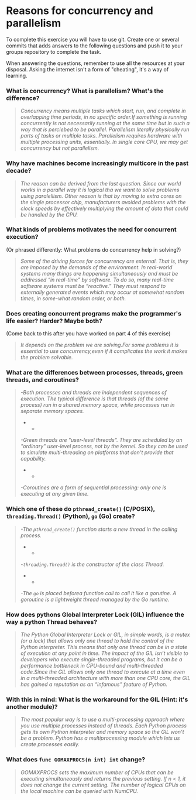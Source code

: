 # Reasons for concurrency and parallelism


To complete this exercise you will have to use git. Create one or several commits that adds answers to the following questions and push it to your groups repository to complete the task.

When answering the questions, remember to use all the resources at your disposal. Asking the internet isn't a form of "cheating", it's a way of learning.

 ### What is concurrency? What is parallelism? What's the difference?
 > *Concurrency means multiple tasks which start, run, and complete in overlapping time periods, in no specific order.If something is running concurrently is not necessarily running at the same time but in such a way that is perciebed to be parallel. Parallelism literally physically run parts of tasks or multiple tasks. Parallelism requires hardware with multiple processing units, essentially. In single core CPU, we may get concurrency but not parallelism.*
 
 ### Why have machines become increasingly multicore in the past decade?
 > *The reason can be derived from the last question. Since our world works in a parallel way it is logical tha we want to solve problems using paralellism. Other reason is that by moving to extra cores on the single processor chip, manufacturers avoided problems with the clock speeds by effectively multiplying the amount of data that could be handled by the CPU.*

 ### What kinds of problems motivates the need for concurrent execution?
 (Or phrased differently: What problems do concurrency help in solving?)
 > *Some of the driving forces for concurrency are external. That is, they are imposed by the demands of the environment. In real-world systems many things are happening simultaneously and must be addressed “in real-time” by software. To do so, many real-time software systems must be “reactive.” They must respond to externally generated events which may occur at somewhat random times, in some-what random order, or both.*
 
 ### Does creating concurrent programs make the programmer's life easier? Harder? Maybe both?
 (Come back to this after you have worked on part 4 of this exercise)
 > *It depends on the problem we are solving.For some problems it is essential to use concurrency,even if it complicates the work it makes the problem solvable.*
 
 ### What are the differences between processes, threads, green threads, and coroutines?
 > *-Both processes and threads are independent sequences of execution. The typical difference is that threads (of the same process) run in a shared memory space, while processes run in separate memory spaces.*
 > * *
 > *-Green threads are "user-level threads". They are scheduled by an "ordinary" user-level process, not by the kernel. So they can be used to simulate multi-threading on platforms that don't provide that capability.*
 > * *
 > *-Coroutines are a form of sequential processing: only one is executing at any given time.*
 
 ### Which one of these do `pthread_create()` (C/POSIX), `threading.Thread()` (Python), `go` (Go) create?
 > *-The `pthread_create()` function starts a new thread in the calling process.*
 > * *
 > *-`threading.Thread()` is the constructor of the class Thread.*
 > * *
 > *-The `go` is placed beforea function call to call it like a gorutine. A goroutine is a lightweight thread managed by the Go runtime.*
 
 ### How does pythons Global Interpreter Lock (GIL) influence the way a python Thread behaves?
 > *The Python Global Interpreter Lock or GIL, in simple words, is a mutex (or a lock) that allows only one thread to hold the control of the Python interpreter.
 This means that only one thread can be in a state of execution at any point in time. The impact of the GIL isn’t visible to developers who execute single-threaded programs, but it can be a performance bottleneck in CPU-bound and multi-threaded code.Since the GIL allows only one thread to execute at a time even in a multi-threaded architecture with more than one CPU core, the GIL has gained a reputation as an “infamous” feature of Python.*
 
 ### With this in mind: What is the workaround for the GIL (Hint: it's another module)?
 > *The most popular way is to use a multi-processing approach where you use multiple processes instead of threads. Each Python process gets its own Python interpreter and memory space so the GIL won’t be a problem. Python has a multiprocessing module which lets us create processes easily.*
 
 ### What does `func GOMAXPROCS(n int) int` change? 
 > *GOMAXPROCS sets the maximum number of CPUs that can be executing simultaneously and returns the previous setting. If n < 1, it does not change the current setting. The number of logical CPUs on the local machine can be queried with NumCPU.*
